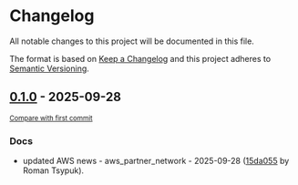 # Changelog

All notable changes to this project will be documented in this file.

The format is based on [Keep a Changelog](http://keepachangelog.com/en/1.0.0/)
and this project adheres to [Semantic Versioning](http://semver.org/spec/v2.0.0.html).

<!-- insertion marker -->
## [0.1.0](https://github.com/tsypuk/aws-news/releases/tag/ver-2025-09-280.1.0) - 2025-09-28

<small>[Compare with first commit](https://github.com/tsypuk/aws-news/compare/1705d4bf84d7631826f2697e4ad40b71968f008f...ver-2025-09-28)</small>

### Docs

- updated AWS news - aws_partner_network - 2025-09-28 ([15da055](https://github.com/tsypuk/aws-news/commit/15da055ba552624f212c007fec45ef9bdc28e48d) by Roman Tsypuk).

